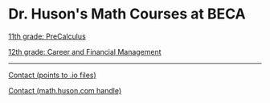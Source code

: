 # Dr. Huson's Math Courses at BECA

[11th grade: PreCalculus](precalc)

[12th grade: Career and Financial Management](cfm)

-----
[Contact (points to .io files)](https://raw.githubusercontent.com/chrishuson/chrishuson.github.io/master/Contact)

[Contact (math.huson.com handle)](https:/math.huson.com/Contact)